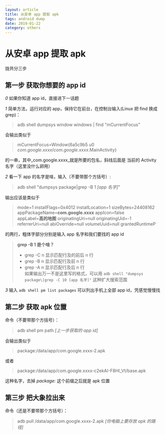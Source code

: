 ```yaml
---
layout: article
title: 从安卓 app 提取 apk
tags: android dump 
date: 2019-01-22
category: others
---
```

# 从安卓 app 提取 apk  
  
拢共分三步

## 第一步 获取你想要的 app id
 *0*  如果你知道 app id，直接进下一话题  
 
 *1*  简单方法，运行对应的 app，保持它在前台，在控制台输入(Linux 把 find 换成 grep)：

> adb shell dumpsys window windows \| find "mCurrentFocus"

会输出类似于

> mCurrentFocus=Window{6a5c9b5 u0 _com.google.xxxx_/_com.google.xxxx_.MainActivity}  

的一串，其中_com.google.xxxx_就是所要的包名，斜线后面是 当前的 Activity 名字（这里没什么卵用）

 *2* 看一下 app 的名字是啥，输入（不要带那个方括号）:
 
>  adb shell "dumpsys package\|grep -B 1 _[app 名字]_"

输出应该是类似于

> mode=1 installFlags=0x4012 installLocation=1 sizeBytes=24408162 appPackageName=**com.google.xxxx** appIcon=false  
>  appLabel=**高的地图** originatingUri=null originatingUid=-1 referrerUri=null abiOverride=null volumeUuid=null grantedRuntimeP  
  
的两行，粗体字部分分别是输入 app 名字和我们要找的 app id

> **grep -B 1 是个啥？**  
> - grep -C n 显示匹配行及的前后 n 行  
> - grep -B n 显示匹配行及前 n 行  
> - grep -A n 显示匹配行及后 n 行  
> 如果输出万一不是这里写的格式，可以用 `adb shell "dumpsys package\|grep -C 10 [app 名字]"` 这种扩大搜索范围

 *3* 输入 `adb shell pm list packages` 可以列出手机上全部 app id，凭感觉慢慢找


## 第二步 获取 apk 位置

命令（不要带那个方括号）：
> adb shell pm path _[上一步获取的 app id]_

会输出类似于  
> package:/data/app/com.google.xxxx-2.apk  

或者  
> package:/data/app/com.google.xxxx-c2ekAI-F8HI_Vt/base.apk  

这种名字，去掉 _package:_ 这个前缀之后就是 apk 位置


## 第三步 把大象拉出来

命令（还是不要带那个方括号）：
> adb pull /data/app/com.google.xxxx-2.apk _[你电脑上要存放 apk 的路径]_
